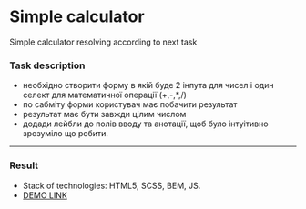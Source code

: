 # Simple calculator
Simple calculator resolving according to next task

### Task description
- необхідно створити форму в якій буде 2 інпута для чисел і один селект для математичної операції (+,-,*,/)
- по сабміту форми користувач має побачити результат
- результат має бути завжди цілим числом
- додади лейбли до полів вводу та анотації, щоб було інтуітивно зрозуміло що робити.

---

### Result
- Stack of technologies: HTML5, SCSS, BEM, JS.
- [DEMO LINK](https://dmitry-puhliakov.github.io/maklai-calc/)
